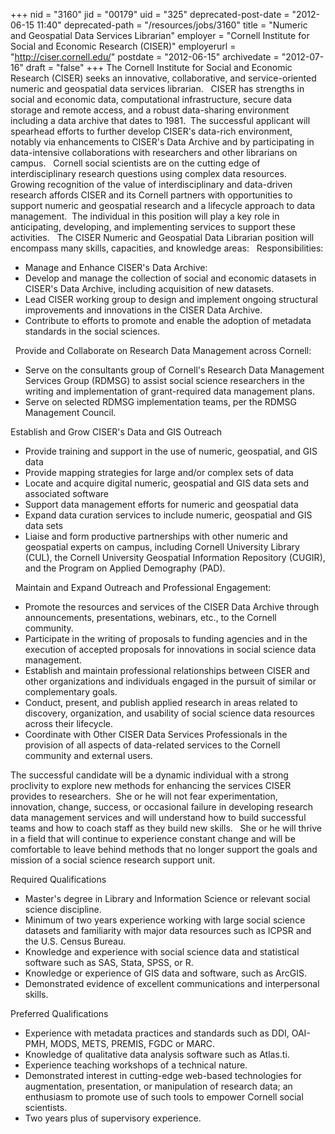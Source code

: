 +++
nid = "3160"
jid = "00179"
uid = "325"
deprecated-post-date = "2012-06-15 11:40"
deprecated-path = "/resources/jobs/3160"
title = "Numeric and Geospatial Data Services Librarian"
employer = "Cornell Institute for Social and Economic Research (CISER)"
employerurl = "http://ciser.cornell.edu/"
postdate = "2012-06-15"
archivedate = "2012-07-16"
draft = "false"
+++
The Cornell Institute for Social and Economic Research (CISER) seeks an
innovative, collaborative, and service-oriented numeric and geospatial
data services librarian.
 
CISER has strengths in social and economic data, computational
infrastructure, secure data storage and remote access, and a robust
data-sharing environment including a data archive that dates to 1981. 
The successful applicant will spearhead efforts to further develop
CISER's data-rich environment, notably via enhancements to CISER's Data
Archive and by participating in data-intensive collaborations with
researchers and other librarians on campus.
 
Cornell social scientists are on the cutting edge of interdisciplinary
research questions using complex data resources.  Growing recognition of
the value of interdisciplinary and data-driven research affords CISER
and its Cornell partners with opportunities to support numeric and
geospatial research and a lifecycle approach to data management.  The
individual in this position will play a key role in anticipating,
developing, and implementing services to support these activities.
 
The CISER Numeric and Geospatial Data Librarian position will encompass
many skills, capacities, and knowledge areas:
 
Responsibilities:

-   Manage and Enhance CISER's Data Archive:
-   Develop and manage the collection of social and economic datasets in
    CISER's Data Archive, including acquisition of new datasets.
-   Lead CISER working group to design and implement ongoing structural
    improvements and innovations in the CISER Data Archive.
-   Contribute to efforts to promote and enable the adoption of metadata
    standards in the social sciences.

 
Provide and Collaborate on Research Data Management across Cornell:

-   Serve on the consultants group of Cornell's Research Data
    Management Services Group (RDMSG) to assist social science
    researchers in the writing and implementation of grant-required data
    management plans.
-   Serve on selected RDMSG implementation teams, per the RDMSG
    Management Council.


Establish and Grow CISER's Data and GIS Outreach

-   Provide training and support in the use of numeric, geospatial, and
    GIS data
-   Provide mapping strategies for large and/or complex sets of data
-   Locate and acquire digital numeric, geospatial and GIS data sets and
    associated software
-   Support data management efforts for numeric and geospatial data
-   Expand data curation services to include numeric, geospatial and GIS
    data sets
-   Liaise and form productive partnerships with other numeric and
    geospatial experts on campus, including Cornell University Library
    (CUL), the Cornell University Geospatial Information Repository
    (CUGIR), and the Program on Applied Demography (PAD).

 
Maintain and Expand Outreach and Professional Engagement:

-   Promote the resources and services of the CISER Data Archive through
    announcements, presentations, webinars, etc., to the Cornell
    community.
-   Participate in the writing of proposals to funding agencies and in
    the execution of accepted proposals for innovations in social
    science data management.
-   Establish and maintain professional relationships between CISER and
    other organizations and individuals engaged in the pursuit of
    similar or complementary goals.
-   Conduct, present, and publish applied research in areas related to
    discovery, organization, and usability of social science data
    resources across their lifecycle.
-   Coordinate with Other CISER Data Services Professionals in the
    provision of all aspects of data-related services to the Cornell
    community and external users. 
  
The successful candidate will be a dynamic individual with a strong
proclivity to explore new methods for enhancing the services CISER
provides to researchers.  She or he will not fear experimentation,
innovation, change, success, or occasional failure in developing
research data management services and will understand how to build
successful teams and how to coach staff as they build new skills.   She
or he will thrive in a field that will continue to experience constant
change and will be comfortable to leave behind methods that no longer
support the goals and mission of a social science research support unit.

Required Qualifications

-   Master's degree in Library and Information Science or relevant
    social science discipline.
-   Minimum of two years experience working with large social science
    datasets and familiarity with major data resources such as ICPSR and
    the U.S. Census Bureau.
-   Knowledge and experience with social science data and statistical
    software such as SAS, Stata, SPSS, or R.
-   Knowledge or experience of GIS data and software, such as ArcGIS.
-   Demonstrated evidence of excellent communications and interpersonal
    skills.


Preferred Qualifications

-   Experience with metadata practices and standards such as DDI,
    OAI-PMH, MODS, METS, PREMIS, FGDC or MARC.
-   Knowledge of qualitative data analysis software such as Atlas.ti.
-   Experience teaching workshops of a technical nature.
-   Demonstrated interest in cutting-edge web-based technologies for
    augmentation, presentation, or manipulation of research data; an
    enthusiasm to promote use of such tools to empower Cornell social
    scientists.
-   Two years plus of supervisory experience.

 
